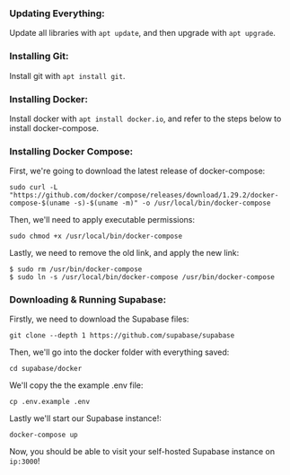 ### Updating Everything:
Update all libraries with `apt update`, and then upgrade with `apt upgrade`.

### Installing Git:
Install git with `apt install git`.

### Installing Docker:
Install docker with `apt install docker.io`, and refer to the steps below to install docker-compose.

### Installing Docker Compose:
First, we're going to download the latest release of docker-compose:
```
sudo curl -L "https://github.com/docker/compose/releases/download/1.29.2/docker-compose-$(uname -s)-$(uname -m)" -o /usr/local/bin/docker-compose
```

Then, we'll need to apply executable permissions:
```
sudo chmod +x /usr/local/bin/docker-compose
```

Lastly, we need to remove the old link, and apply the new link:
```
$ sudo rm /usr/bin/docker-compose
$ sudo ln -s /usr/local/bin/docker-compose /usr/bin/docker-compose
```

### Downloading & Running Supabase:
Firstly, we need to download the Supabase files:
```
git clone --depth 1 https://github.com/supabase/supabase
```

Then, we'll go into the docker folder with everything saved:
```
cd supabase/docker
```

We'll copy the the example .env file:
```
cp .env.example .env
```

Lastly we'll start our Supabase instance!:
```
docker-compose up
```

Now, you should be able to visit your self-hosted Supabase instance on `ip:3000`!
